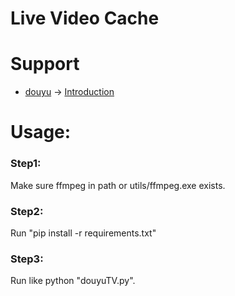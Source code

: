 # Live Video Cache

# Support
- [douyu](https://www.douyu.com/) -> [Introduction](https://mp.weixin.qq.com/s/lhDLv6sKmEVfaCpIidXUvw
)

# Usage:
### Step1:
Make sure ffmpeg in path or utils/ffmpeg.exe exists.
### Step2:
Run "pip install -r requirements.txt"
### Step3:
Run like python "douyuTV.py".